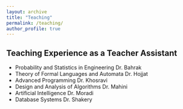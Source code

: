 ```yaml
---
layout: archive
title: "Teaching"
permalink: /teaching/
author_profile: true
---
```


## Teaching Experience as a Teacher Assistant

- Probability and Statistics in Engineering
Dr. Bahrak
- Theory of Formal Languages and Automata
Dr. Hojjat
- Advanced Programming
Dr. Khosravi
- Design and Analysis of Algorithms
Dr. Mahini
- Artificial Intelligence
Dr. Moradi
- Database Systems
Dr. Shakery